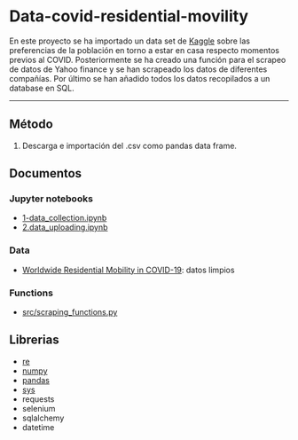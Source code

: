# Data-covid-residential-movility

En este proyecto se ha importado un data set de [Kaggle](https://www.kaggle.com/aestheteaman01/people-staying-in-home-during-covid19) sobre las preferencias de la población en torno a estar en casa respecto momentos previos al COVID. Posteriormente se ha creado una función para el scrapeo de datos de Yahoo finance y se han scrapeado los datos de diferentes compañías. Por último se han añadido todos los datos recopilados a un database en SQL.
***
## Método
1. Descarga e importación del .csv como pandas data frame.



## Documentos
### Jupyter notebooks
* [1-data_collection.ipynb](https://github.com/rodrigogalan/data-covid_residencial_mobility/blob/main/1-data_collection.ipynb)
* [2.data_uploading.ipynb](https://github.com/rodrigogalan/data-covid_residencial_mobility/blob/main/2.data_uploading.ipynb)
### Data
* [Worldwide Residential Mobility in COVID-19](https://www.kaggle.com/aestheteaman01/people-staying-in-home-during-covid19): datos limpios
### Functions
* [src/scraping_functions.py](https://github.com/rodrigogalan/data-covid_residencial_mobility/blob/main/src/scraping_functions.py)

## Librerias
* [re](https://github.com/python/cpython/blob/3.10/Lib/re.py) 
* [numpy](https://numpy.org/doc/1.22/)
* [pandas](https://pandas.pydata.org/pandas-docs/stable/) 
* [sys](https://github.com/python/cpython/blob/3.10/Doc/library/sys.rst)
 * requests
 * selenium
 * sqlalchemy
 * datetime

